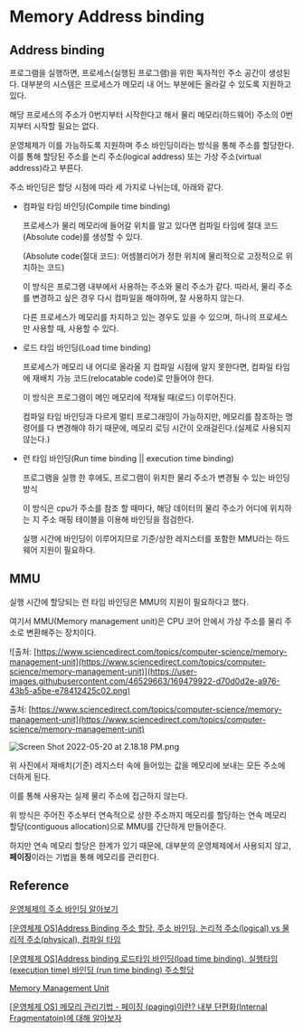 # Memory Address binding

## Address binding

프로그램을 실행하면, 프로세스(실행된 프로그램)을 위한 독자적인 주소 공간이 생성된다.
대부분의 시스템은 프로세스가 메모리 내 어느 부분에든 올라갈 수 있도록 지원하고 있다.

해당 프로세스의 주소가 0번지부터 시작한다고 해서 물리 메모리(하드웨어) 주소의 0번지부터 시작할 필요는 없다.

운영체제가 이를 가능하도록 지원하며 주소 바인딩이라는 방식을 통해 주소를 할당한다.
이를 통해 할당된 주소를 논리 주소(logical address) 또는 가상 주소(virtual address)라고 부른다.

주소 바인딩은 할당 시점에 따라 세 가지로 나뉘는데, 아래와 같다.

- 컴파일 타임 바인딩(Compile time binding)
    
    프로세스가 물리 메모리에 들어갈 위치를 알고 있다면 컴파일 타임에 절대 코드(Absolute code)를 생성할 수 있다.
    
    (Absolute code(절대 코드): 어셈블리어가 정한 위치에 물리적으로 고정적으로 위치하는 코드)
    
    이 방식은 프로그램 내부에서 사용하는 주소와 물리 주소가 같다.
    따라서, 물리 주소를 변경하고 싶은 경우 다시 컴파일을 해야하며, 잘 사용하지 않는다.
    
    다른 프로세스가 메모리를 차지하고 있는 경우도 있을 수 있으며, 하나의 프로세스만 사용할 때, 사용할 수 있다.
    
- 로드 타임 바인딩(Load time binding)
    
    프로세스가 메모리 내 어디로 올라올 지 컴파일 시점에 알지 못한다면, 컴파일 타임에 재배치 가능 코드(relocatable code)로 만들어야 한다.
    
    이 방식은 프로그램이 메인 메모리에 적재될 때(로드) 이루어진다.
    
    컴파일 타임 바인딩과 다르게 멀티 프로그래밍이 가능하지만, 메모리를 참조하는 명령어를 다 변경해야 하기 때문에, 메모리 로딩 시간이 오래걸린다.(실제로 사용되지 않는다.)
    
- 런 타임 바인딩(Run time binding || execution time binding)
    
    프로그램을 실행 한 후에도, 프로그램이 위치한 물리 주소가 변경될 수 있는 바인딩 방식
    
    이 방식은 cpu가 주소를 참조 할 때마다, 해당 데이터의 물리 주소가 어디에 위치하는 지 주소 매핑 테이블을 이용해 바인딩을 점검한다.
    
    실행 시간에 바인딩이 이루어지므로 기준/상한 레지스터를 포함한 MMU라는 하드웨어 지원이 필요하다.
    

## MMU

실행 시간에 할당되는 런 타임 바인딩은 MMU의 지원이 필요하다고 했다.

여기서 MMU(Memory management unit)은 CPU 코어 안에서 가상 주소를 물리 주소로 변환해주는 장치이다.

![출처: [https://www.sciencedirect.com/topics/computer-science/memory-management-unit](https://www.sciencedirect.com/topics/computer-science/memory-management-unit)](https://user-images.githubusercontent.com/46529663/169479922-d70d0d2e-a976-43b5-a5be-e78412425c02.png)

출처: [https://www.sciencedirect.com/topics/computer-science/memory-management-unit](https://www.sciencedirect.com/topics/computer-science/memory-management-unit)

![Screen Shot 2022-05-20 at 2.18.18 PM.png](https://user-images.githubusercontent.com/46529663/169480032-d31bb768-7829-4e47-8bdb-a5cee655b2e1.png)

위 사진에서 재배치(기준) 레지스터 속에 들어있는 값을 메모리에 보내는 모든 주소에 더하게 된다.

이를 통해 사용자는 실제 물리 주소에 접근하지 않는다.

위 방식은 주어진 주소부터 연속적으로 상한 주소까지 메모리를 할당하는 연속 메모리 할당(contiguous allocation)으로 MMU를 간단하게 만들어준다.

하지만 연속 메모리 할당은 한계가 있기 때문에, 대부분의 운영체제에서 사용되지 않고, **페이징**이라는 기법을 통해 메모리를 관리한다.

## Reference

[운영체제의 주소 바인딩 알아보기](https://lifelife7777.tistory.com/178)

[[운영체제 OS]Address Binding 주소 할당, 주소 바인딩, 논리적 주소(logical) vs 물리적 주소(physical), 컴파일 타임](https://jhnyang.tistory.com/133)

[[운영체제 OS]Address binding 로드타임 바인딩(load time binding), 실행타임(execution time) 바인딩 (run time binding) 주소할당](https://jhnyang.tistory.com/246)

[Memory Management Unit](https://www.sciencedirect.com/topics/computer-science/memory-management-unit)

[[운영체제 OS] 메모리 관리기법 - 페이징 (paging)이란? 내부 단편화(Internal Fragmentatoin)에 대해 알아보자](https://jhnyang.tistory.com/290?category=815411)